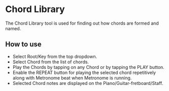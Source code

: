 # Chord Library
The Chord Library tool is used for finding out how chords are formed and named.

## How to use

* Select Root/Key from the top dropdown.
* Select Chord from the list of chords.
* Play the Chords by tapping on any Chord or by tapping the PLAY button.
* Enable the REPEAT button for playing the selected chord repetitively along with Metronome beat when Metronome is running.
* Selected Chord notes are displayed on the Piano/Guitar-fretboard/Staff.
